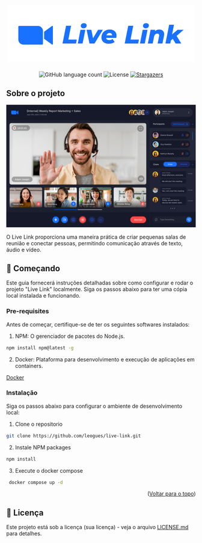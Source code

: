 <h1 align="center" id="readme-top">
  <img alt="live-link" title="Live Link" src="https://raw.githubusercontent.com/leogues/live-link/dev/client/public/title.png" width="500px">
</h1>

<p align="center">
  <img alt="GitHub language count" src="https://img.shields.io/github/languages/count/leogues/live-link?color=%2304D361">

  <img alt="License" src="https://img.shields.io/badge/license-MIT-%2304D361">

  <a href="https://github.com/leogues/live-link/stargazers">
    <img alt="Stargazers" src="https://img.shields.io/github/stars/leogues/live-link?style=social">
  </a>
</p>

## Sobre o projeto

[![demo][demo-image]](https://live.leogues.com.br/)

[demo-image]: https://raw.githubusercontent.com/leogues/live-link/dev/client/public/demo.png

O Live Link proporciona uma maneira prática de criar pequenas salas de reunião e conectar pessoas, permitindo comunicação através de texto, áudio e vídeo.

## 🚀 Começando

Este guia fornecerá instruções detalhadas sobre como configurar e rodar o projeto "Live Link" localmente. Siga os passos abaixo para ter uma cópia local instalada e funcionando.

### Pre-requisites

Antes de começar, certifique-se de ter os seguintes softwares instalados:

1. NPM: O gerenciador de pacotes do Node.js.

```sh
npm install npm@latest -g
```

2. Docker: Plataforma para desenvolvimento e execução de aplicações em containers.

[Docker](https://www.docker.com/)

### Instalação

Siga os passos abaixo para configurar o ambiente de desenvolvimento local:

1. Clone o repositorio

```sh
git clone https://github.com/leogues/live-link.git
```

2. Instale NPM packages

```sh
npm install
```

3. Execute o docker compose

```sh
 docker compose up -d
```

<p align="right">(<a href="#readme-top">Voltar para o topo</a>)</p>

## 📄 Licença

Este projeto está sob a licença (sua licença) - veja o arquivo [LICENSE.md](https://github.com/leogues/live-link/blob/dev/LICENSE) para detalhes.
